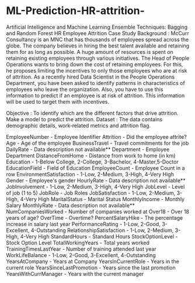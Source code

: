 # ML-Prediction-HR-attrition-
Artificial Intelligence and Machine Learning Ensemble Techniques: Bagging and Random Forest
HR Employee Attrition Case Study
Background :
McCurr Consultancy is an MNC that has thousands of employees spread across the globe. The company believes in hiring the best talent available and retaining them for as long as possible. A huge amount of resources is spent on retaining existing employees through various initiatives. The Head of People Operations wants to bring down the cost of retaining employees. For this, he proposes limiting the incentives to only those employees who are at risk of attrition. As a recently hired Data Scientist in the People Operations Department, you have been asked to identify patterns in characteristics of employees who leave the organization. Also, you have to use this information to predict if an employee is at risk of attrition. This information will be used to target them with incentives.

Objective :
To identify which are the different factors that drive attrition.
Make a model to predict the attrition.
Dataset :
The data contains demographic details, work-related metrics and attrition flag.

EmployeeNumber - Employee Identifier
Attrition - Did the employee attrite?
Age - Age of the employee
BusinessTravel - Travel commitments for the job
DailyRate - Data description not available**
Department - Employee Department
DistanceFromHome - Distance from work to home (in km)
Education - 1-Below College, 2-College, 3-Bachelor, 4-Master,5-Doctor
EducationField - Field of Education
EmployeeCount - Employee Count in a row
EnvironmentSatisfaction - 1-Low, 2-Medium, 3-High, 4-Very High
Gender - Employee's gender
HourlyRate - Data description not available**
JobInvolvement - 1-Low, 2-Medium, 3-High, 4-Very High
JobLevel - Level of job (1 to 5)
JobRole - Job Roles
JobSatisfaction - 1-Low, 2-Medium, 3-High, 4-Very High
MaritalStatus - Marital Status
MonthlyIncome - Monthly Salary
MonthlyRate - Data description not available**
NumCompaniesWorked - Number of companies worked at
Over18 - Over 18 years of age?
OverTime - Overtime?
PercentSalaryHike - The percentage increase in salary last year
PerformanceRating - 1-Low, 2-Good, 3-Excellent, 4-Outstanding
RelationshipSatisfaction - 1-Low, 2-Medium, 3-High, 4-Very High
StandardHours - Standard Hours
StockOptionLevel - Stock Option Level
TotalWorkingYears - Total years worked
TrainingTimesLastYear - Number of training attended last year
WorkLifeBalance - 1-Low, 2-Good, 3-Excellent, 4-Outstanding
YearsAtCompany - Years at Company
YearsInCurrentRole - Years in the current role
YearsSinceLastPromotion - Years since the last promotion
YearsWithCurrManager - Years with the current manager
